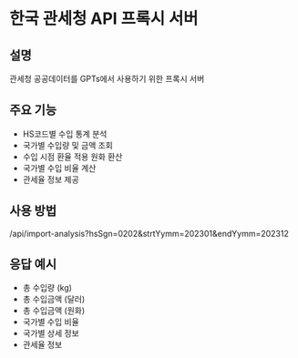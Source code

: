 # 한국 관세청 API 프록시 서버

## 설명
관세청 공공데이터를 GPTs에서 사용하기 위한 프록시 서버

## 주요 기능
- HS코드별 수입 통계 분석
- 국가별 수입량 및 금액 조회  
- 수입 시점 환율 적용 원화 환산
- 국가별 수입 비율 계산
- 관세율 정보 제공

## 사용 방법
/api/import-analysis?hsSgn=0202&strtYymm=202301&endYymm=202312

## 응답 예시
- 총 수입량 (kg)
- 총 수입금액 (달러)
- 총 수입금액 (원화)
- 국가별 수입 비율
- 국가별 상세 정보
- 관세율 정보